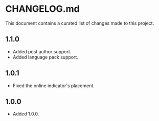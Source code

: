 # CHANGELOG.md

This document contains a curated list of changes made to this project.

## 1.1.0
 - Added post author support.
 - Added language pack support.

## 1.0.1
 - Fixed the online indicator's placement.

## 1.0.0
 - Added 1.0.0.
